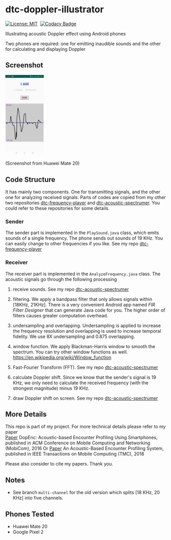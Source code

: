 # dtc-doppler-illustrator

[![License: MIT](https://img.shields.io/badge/License-MIT-yellow.svg)](https://opensource.org/licenses/MIT)&nbsp;
[![Codacy Badge](https://api.codacy.com/project/badge/Grade/af2e28a6c64745ac81552ab1dd3499ad)](https://www.codacy.com/app/dtczhl/dtc-doppler-illustrator?utm_source=github.com&amp;utm_medium=referral&amp;utm_content=dtczhl/dtc-doppler-illustrator&amp;utm_campaign=Badge_Grade)  

Illustrating acoustic Doppler effect using Android phones

Two phones are required: one for emitting inaudible sounds and the other for calculating and displaying Doppler

## Screenshot

<img src="image/screenshot.jpg" width="120" alt="screenshot" />   

(Screenshot from Huawei Mate 20)

## Code Structure

It has mainly two components. One for transmitting signals, and the other one for analyzing received signals. Parts of codes are copied from my other two repositories [dtc-frequency-player](https://github.com/dtczhl/dtc-frequency-player) and [dtc-acoustic-spectrumer](https://github.com/dtczhl/dtc-acoustic-spectrumer). You could refer to these repositories for some details.

###  Sender
The sender part is implemented in the `PlaySound.java` class, which emits sounds of a single frequency. The phone sends out sounds of 19 KHz. You can easily change to other frequencies if you like. See my repo [dtc-frequency-player](https://github.com/dtczhl/dtc-frequency-player)

### Receiver
The receiver part is implemented in the `AnalyzeFrequency.java` class. The acoustic signals go through the following processing

1)  receive sounds. See my repo [dtc-acoustic-spectrumer](https://github.com/dtczhl/dtc-acoustic-spectrumer)

2)  filtering. We apply a bandpass filter that only allows signals within \[18KHz, 21KHz\]. There is a very convenient Android app named *FIR Filter Designer* that can generate Java code for you. The higher order of filters causes greater computation overhead.

2)  undersampling and overlapping. Undersampling is applied to increase the frequency resolution and overlapping is used to increase temporal fidelity. We use 8X undersampling and 0.875 overlapping.

3)  window function. We apply Blackman-Harris window to smooth the spectrum. You can try other window functions as well. <https://en.wikipedia.org/wiki/Window_function>

4)  Fast-Fourier Transform (FFT). See my repo [dtc-acoustic-spectrumer](https://github.com/dtczhl/dtc-acoustic-spectrumer)

5)  calculate Doppler shift. Since we know that the sender's signal is 19 KHz, we only need to calculate the received frequency (with the strongest magnitude) minus 19 KHz.

6)  draw Doppler shift on screen. See my repo [dtc-acoustic-spectrumer](https://github.com/dtczhl/dtc-acoustic-spectrumer)

## More Details

This repo is part of my project. For more technical details please refer to my paper   
[Paper](https://www.huanlezhang.com/publication/conference/dopenc_mobicom_16/paper.pdf) DopEnc: Acoustic-based Encounter Profiling Using Smartphones, published in ACM Conference on Mobile Computing and Networking (MobiCom), 2016
Or [Paper](https://www.huanlezhang.com/publication/journal/dopenc_tmc_18/paper.pdf) An Acoustic-Based Encounter Profiling System, published in IEEE Transactions on Mobile Computing (TMC), 2018

Please also consider to cite my papers. Thank you.

## Notes

*   See branch `multi-channel` for the old version which splits \[18 KHz, 20 KHz\] into five channels.

## Phones Tested
*   Huawei Mate 20
*   Google Pixel 2
